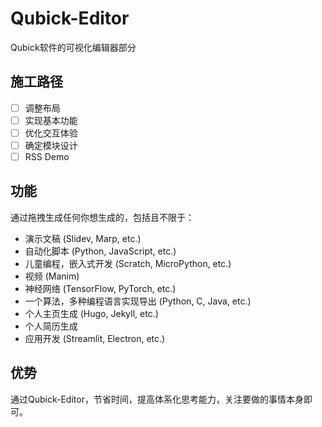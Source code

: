 # Qubick-Editor
Qubick软件的可视化编辑器部分

## 施工路径
- [ ] 调整布局
- [ ] 实现基本功能
- [ ] 优化交互体验
- [ ] 确定模块设计
- [ ] RSS Demo

## 功能
通过拖拽生成任何你想生成的，包括且不限于：
- 演示文稿 (Slidev, Marp, etc.)
- 自动化脚本 (Python, JavaScript, etc.)
- 儿童编程，嵌入式开发 (Scratch, MicroPython, etc.)
- 视频 (Manim)
- 神经网络 (TensorFlow, PyTorch, etc.)
- 一个算法，多种编程语言实现导出 (Python, C, Java, etc.)
- 个人主页生成 (Hugo, Jekyll, etc.)
- 个人简历生成
- 应用开发 (Streamlit, Electron, etc.)

## 优势
通过Qubick-Editor，节省时间，提高体系化思考能力，关注要做的事情本身即可。




